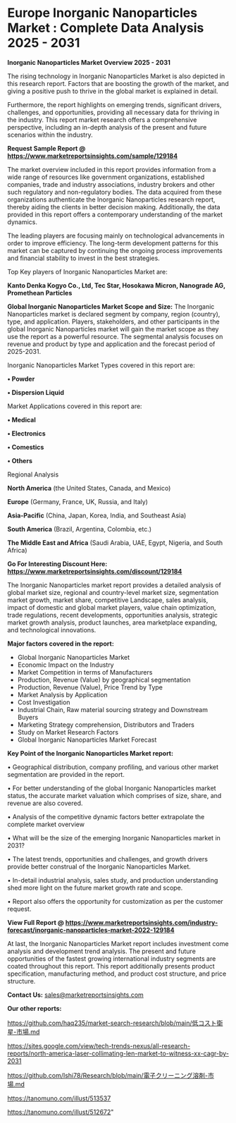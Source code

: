 # Europe Inorganic Nanoparticles Market : Complete Data Analysis 2025 - 2031

<Strong> Inorganic Nanoparticles Market Overview 2025 - 2031</strong>

The rising technology in Inorganic Nanoparticles Market is also depicted in this research report. Factors that are boosting the growth of the market, and giving a positive push to thrive in the global market is explained in detail.

Furthermore, the report highlights on emerging trends, significant drivers, challenges, and opportunities, providing all necessary data for thriving in the industry. This report market research offers a comprehensive perspective, including an in-depth analysis of the present and future scenarios within the industry.

<strong>Request Sample Report @ <a href=https://www.marketreportsinsights.com/sample/129184>https://www.marketreportsinsights.com/sample/129184</a></strong>

The market overview included in this report provides information from a wide range of resources like government organizations, established companies, trade and industry associations, industry brokers and other such regulatory and non-regulatory bodies. The data acquired from these organizations authenticate the Inorganic Nanoparticles research report, thereby aiding the clients in better decision making. Additionally, the data provided in this report offers a contemporary understanding of the market dynamics.

The leading players are focusing mainly on technological advancements in order to improve efficiency. The long-term development patterns for this market can be captured by continuing the ongoing process improvements and financial stability to invest in the best strategies.

Top Key players of Inorganic Nanoparticles Market are:

<strong>Kanto Denka Kogyo Co., Ltd, Tec Star, Hosokawa Micron, Nanograde AG, Promethean Particles</strong>

<strong><b>Global Inorganic Nanoparticles Market Scope and Size:</b></strong>
The Inorganic Nanoparticles market is declared segment by company, region (country), type, and application. Players, stakeholders, and other participants in the global Inorganic Nanoparticles market will gain the market scope as they use the report as a powerful resource. The segmental analysis focuses on revenue and product by type and application and the forecast period of 2025-2031.

Inorganic Nanoparticles Market Types covered in this report are:

<strong>• Powder

• Dispersion Liquid</strong>

Market Applications covered in this report are:

<strong>• Medical

• Electronics

• Comestics

• Others</strong> 

Regional Analysis

<strong>North America</strong> (the United States, Canada, and Mexico)

<strong>Europe</strong> (Germany, France, UK, Russia, and Italy)

<strong>Asia-Pacific</strong> (China, Japan, Korea, India, and Southeast Asia)

<strong>South America</strong> (Brazil, Argentina, Colombia, etc.)

<strong>The Middle East and Africa</strong> (Saudi Arabia, UAE, Egypt, Nigeria, and South Africa)

<strong>Go For Interesting Discount Here: <a href=https://www.marketreportsinsights.com/discount/129184>https://www.marketreportsinsights.com/discount/129184</a></strong>

The Inorganic Nanoparticles market report provides a detailed analysis of global market size, regional and country-level market size, segmentation market growth, market share, competitive Landscape, sales analysis, impact of domestic and global market players, value chain optimization, trade regulations, recent developments, opportunities analysis, strategic market growth analysis, product launches, area marketplace expanding, and technological innovations.

<strong><b>Major factors covered in the report:</b></strong>
<ul>
  <li>Global Inorganic Nanoparticles Market </li>
  <li>Economic Impact on the Industry</li>
  <li>Market Competition in terms of Manufacturers</li>
  <li>Production, Revenue (Value) by geographical segmentation</li>
  <li>Production, Revenue (Value), Price Trend by Type</li>
  <li>Market Analysis by Application</li>
  <li>Cost Investigation</li>
  <li>Industrial Chain, Raw material sourcing strategy and Downstream Buyers</li>
  <li>Marketing Strategy comprehension, Distributors and Traders</li>
  <li>Study on Market Research Factors</li>
  <li>Global Inorganic Nanoparticles Market Forecast</li>
</ul>

<strong><b>Key Point of the Inorganic Nanoparticles Market report:</b></strong>

• Geographical distribution, company profiling, and various other market segmentation are provided in the report.

• For better understanding of the global Inorganic Nanoparticles market status, the accurate market valuation which comprises of size, share, and revenue are also covered.

• Analysis of the competitive dynamic factors better extrapolate the complete market overview

• What will be the size of the emerging Inorganic Nanoparticles market in 2031?

• The latest trends, opportunities and challenges, and growth drivers provide better construal of the Inorganic Nanoparticles Market.

• In-detail industrial analysis, sales study, and production understanding shed more light on the future market growth rate and scope.

• Report also offers the opportunity for customization as per the customer request.

<strong><b>View Full Report @ <a href=https://www.marketreportsinsights.com/industry-forecast/inorganic-nanoparticles-market-2022-129184>https://www.marketreportsinsights.com/industry-forecast/inorganic-nanoparticles-market-2022-129184</a></b></strong>


At last, the Inorganic Nanoparticles Market report includes investment come analysis and development trend analysis. The present and future opportunities of the fastest growing international industry segments are coated throughout this report. This report additionally presents product specification, manufacturing method, and product cost structure, and price structure.

<strong>Contact Us:</strong>
sales@marketreportsinsights.com

<strong>Our other reports:</strong>

<a href=https://github.com/haq235/market-search-research/blob/main/低コスト衛星-市場.md>https://github.com/haq235/market-search-research/blob/main/低コスト衛星-市場.md</a>

<a href=https://sites.google.com/view/tech-trends-nexus/all-research-reports/north-america-laser-collimating-len-market-to-witness-xx-cagr-by-2031>https://sites.google.com/view/tech-trends-nexus/all-research-reports/north-america-laser-collimating-len-market-to-witness-xx-cagr-by-2031</a>

<a href=https://github.com/Ishi78/Research/blob/main/電子クリーニング溶剤-市場.md>https://github.com/Ishi78/Research/blob/main/電子クリーニング溶剤-市場.md</a>

<a href=https://tanomuno.com/illust/513537>https://tanomuno.com/illust/513537</a>

<a href=https://tanomuno.com/illust/512672>https://tanomuno.com/illust/512672</a>"

